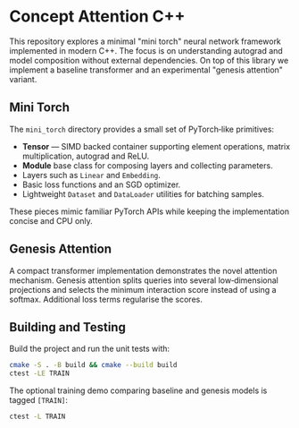 # Concept Attention C++

This repository explores a minimal "mini torch" neural network framework implemented in modern C++. The focus is on understanding autograd and model composition without external dependencies. On top of this library we implement a baseline transformer and an experimental "genesis attention" variant.

## Mini Torch

The `mini_torch` directory provides a small set of PyTorch‑like primitives:

- **Tensor** — SIMD backed container supporting element operations, matrix multiplication, autograd and ReLU.
- **Module** base class for composing layers and collecting parameters.
- Layers such as `Linear` and `Embedding`.
- Basic loss functions and an SGD optimizer.
- Lightweight `Dataset` and `DataLoader` utilities for batching samples.

These pieces mimic familiar PyTorch APIs while keeping the implementation concise and CPU only.

## Genesis Attention

A compact transformer implementation demonstrates the novel attention mechanism. Genesis attention splits queries into several low‑dimensional projections and selects the minimum interaction score instead of using a softmax. Additional loss terms regularise the scores.

## Building and Testing

Build the project and run the unit tests with:

```sh
cmake -S . -B build && cmake --build build
ctest -LE TRAIN
```

The optional training demo comparing baseline and genesis models is tagged `[TRAIN]`:

```sh
ctest -L TRAIN
```

